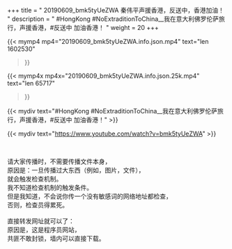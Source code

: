 +++
title = " 20190609_bmk5tyUeZWA 秦伟平声援香港，反送中，香港加油！ "
description = " #HongKong #NoExtraditionToChina__我在意大利佛罗伦萨旅行，声援香港，#反送中 加油香港！ "
weight = 20
+++

{{< mymp4 mp4="20190609_bmk5tyUeZWA.info.json.mp4" 
text="len 1602530"
>}}

{{< mymp4x  mp4x="20190609_bmk5tyUeZWA.info.json.25k.mp4"
text="len 65717"
>}}


{{< mydiv text="#HongKong #NoExtraditionToChina__我在意大利佛罗伦萨旅行，声援香港，#反送中 加油香港！" >}}
<br>

{{< mydiv text="https://www.youtube.com/watch?v=bmk5tyUeZWA" >}}


<br>

请大家传播时，不需要传播文件本身，<br>
原因是：一旦传播过大东西（例如，图片，文件），<br>
就会触发检查机制。<br>
我不知道检查机制的触发条件。<br>
但是我知道，不会说你传一个没有敏感词的网络地址都检查，<br>
否则，检查员得累死。<br><br>
直接转发网址就可以了：<br>
原因是，这是程序员网站，<br>
共匪不敢封锁，墙内可以直接下载。


